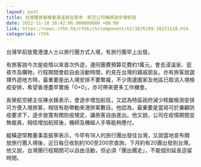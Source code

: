 ```yaml
---
layout: post
title: 台灣團旅客稱會浸溫泉逛夜市　航空公司稱將逐步增航班
date: 2022-11-18 16:42:06.000000000 +08:00
link: https://news.rthk.hk/rthk/ch/component/k2/1676209-20221118.htm
categories: rthk
---
```


台灣早前放寬港澳人士以旅行團方式入境，有旅行團早上出發。

有旅客說今次是疫情以來首次外遊，連同團費預算花費約1萬元，會去浸溫泉、逛夜市及購物，行程期間會趁自由活動時間，約見在台灣的親戚朋友。亦有旅客說選擇外遊地方時，最重要是出入境安排不要繁複，不少周邊國家及地區已取消入境檢疫安排，希望香港盡早實施「0+0」，亦可帶來更多工作機會。

長榮航空總主任陳水鋒表示，會逐步增加航班，又認為特區政府減少核酸檢測安排可方便入境旅客，相信有助帶動來港旅客數目。他認為，最重要是當局可於兼顧防疫要求下，逐步放寬有關防疫規定，讓旅客自由進出。他又說，公司在疫情期間並無裁員，相信增加航班後，機師及機組人手等能夠應付。

縱橫遊常務董事袁振寧表示，今早有18人的旅行團出發往台灣，又說當地宣布開放旅行團入境後，近日每日收到約100至200宗查詢，下月約有20團出發到台灣。他又說，台灣團行程期間可以自由活動，但必須「團出團走」，不能個別延長逗留時間。
